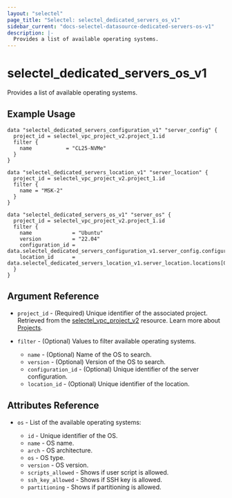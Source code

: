 ```yaml
---
layout: "selectel"
page_title: "Selectel: selectel_dedicated_servers_os_v1"
sidebar_current: "docs-selectel-datasource-dedicated-servers-os-v1"
description: |-
  Provides a list of available operating systems.
---
```


# selectel\_dedicated\_servers\_os\_v1

Provides a list of available operating systems.

## Example Usage

```hcl
data "selectel_dedicated_servers_configuration_v1" "server_config" {
  project_id = selectel_vpc_project_v2.project_1.id
  filter {
    name           = "CL25-NVMe"
  }
}

data "selectel_dedicated_servers_location_v1" "server_location" {
  project_id = selectel_vpc_project_v2.project_1.id
  filter {
    name = "MSK-2"
  }
}

data "selectel_dedicated_servers_os_v1" "server_os" {
  project_id = selectel_vpc_project_v2.project_1.id
  filter {
    name             = "Ubuntu"
    version          = "22.04"
    configuration_id = data.selectel_dedicated_servers_configuration_v1.server_config.configurations[0].id
    location_id      = data.selectel_dedicated_servers_location_v1.server_location.locations[0].id
  }
}
```

## Argument Reference

* `project_id` - (Required) Unique identifier of the associated project. Retrieved from the [selectel_vpc_project_v2](https://registry.terraform.io/providers/selectel/selectel/latest/docs/resources/vpc_project_v2) resource. Learn more about [Projects](https://docs.selectel.ru/en/control-panel-actions/projects/about-projects/).

* `filter` - (Optional) Values to filter available operating systems.

    * `name` - (Optional) Name of the OS to search.
    * `version` - (Optional) Version of the OS to search.
    * `configuration_id` - (Optional) Unique identifier of the server configuration.
    * `location_id` - (Optional) Unique identifier of the location.

## Attributes Reference

* `os` - List of the available operating systems:

    * `id` - Unique identifier of the OS.
    * `name` - OS name.
    * `arch` - OS architecture.
    * `os` - OS type.
    * `version` - OS version.
    * `scripts_allowed` - Shows if user script is allowed.
    * `ssh_key_allowed` - Shows if SSH key is allowed.
    * `partitioning` - Shows if partitioning is allowed.


